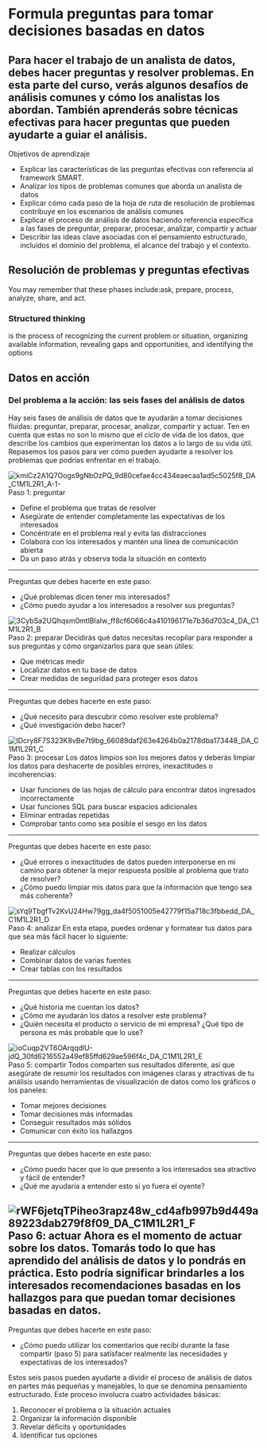 # Formula preguntas para tomar decisiones basadas en datos
Para hacer el trabajo de un analista de datos, debes hacer preguntas y resolver problemas. En esta parte del curso, verás algunos desafíos de análisis comunes y cómo los analistas los abordan. También aprenderás sobre técnicas efectivas para hacer preguntas que pueden ayudarte a guiar el análisis.
---
Objetivos de aprendizaje
- Explicar las características de las preguntas efectivas con referencia al framework SMART.
- Analizar los tipos de problemas comunes que aborda un analista de datos
- Explicar cómo cada paso de la hoja de ruta de resolución de problemas contribuye en los escenarios de análisis comunes
- Explicar el proceso de análisis de datos haciendo referencia específica a las fases de preguntar, preparar, procesar, analizar, compartir y actuar
- Describir las ideas clave asociadas con el pensamiento estructurado, incluidos el dominio del problema, el alcance del trabajo y el contexto.

## Resolución de problemas y preguntas efectivas
You may remember that these phases include:ask, prepare, process, analyze, share, and act.
### Structured thinking 
is the process of recognizing the current problem or situation, organizing available information, revealing gaps and opportunities, and identifying the options

## Datos en acción
### Del problema a la acción: las seis fases del análisis de datos
Hay seis fases de análisis de datos que te ayudarán a tomar decisiones fluidas: preguntar, preparar, procesar, analizar, compartir y actuar. Ten en cuenta que estas no son lo mismo que el ciclo de vida de los datos, que describe los cambios que experimentan los datos a lo largo de su vida útil. Repasemos los pasos para ver cómo pueden ayudarte a resolver los problemas que podrías enfrentar en el trabajo.

![kmiCz2A1Q7Oogs9gNbOzPQ_9d80cefae4cc434eaecaa1ad5c5025f8_DA_C1M1L2R1_A-1-](https://user-images.githubusercontent.com/72023291/185666485-19c0d10c-4bd1-4eda-95b8-501a56f6de33.png)
Paso 1: preguntar
- Define el problema que tratas de resolver
- Asegúrate de entender completamente las expectativas de los interesados
- Concéntrate en el problema real y evita las distracciones
- Colabora con los interesados y mantén una línea de comunicación abierta
- Da un paso atrás y observa toda la situación en contexto
---
Preguntas que debes hacerte en este paso:
- ¿Qué problemas dicen tener mis interesados?
- ¿Cómo puedo ayudar a los interesados a resolver sus preguntas?

![3CybSa2UQhqsm0mtlBIaIw_ff8cf6066c4a410196171e7b36d703c4_DA_C1M1L2R1_B](https://user-images.githubusercontent.com/72023291/185666638-feeb4776-844e-41a2-a812-ac8e3a26b4fc.png)
Paso 2: preparar 
Decidirás qué datos necesitas recopilar para responder a sus preguntas y cómo organizarlos para que sean útiles: 
- Que métricas medir
- Localizar datos en tu base de datos
- Crear medidas de seguridad para proteger esos datos
---
Preguntas que debes hacerte en este paso: 
- ¿Qué necesito para descubrir cómo resolver este problema?
- ¿Qué investigación debo hacer?

![lDcry8F7S323K8vBe7t9bg_66089daf263e4264b0a2178dba173448_DA_C1M1L2R1_C](https://user-images.githubusercontent.com/72023291/185666754-bd9c6fd7-691c-4bdb-9e79-16be4b44f942.png)
Paso 3: procesar
Los datos limpios son los mejores datos y deberás limpiar los datos para deshacerte de posibles errores, inexactitudes o incoherencias:
- Usar funciones de las hojas de cálculo para encontrar datos ingresados incorrectamente
- Usar funciones SQL para buscar espacios adicionales
- Eliminar entradas repetidas
- Comprobar tanto como sea posible el sesgo en los datos
---
Preguntas que debes hacerte en este paso: 
- ¿Qué errores o inexactitudes de datos pueden interponerse en mi camino para obtener la mejor respuesta posible al problema que trato de resolver?
- ¿Cómo puedo limpiar mis datos para que la información que tengo sea más coherente?

![sYq9TbgfTv2KvU24Hw79gg_da4f5051005e42779f15a718c3fbbedd_DA_C1M1L2R1_D](https://user-images.githubusercontent.com/72023291/185666886-27411f44-9d63-496c-8160-2791d78123c1.png)
Paso 4: analizar 
En esta etapa, puedes ordenar y formatear tus datos para que sea más fácil hacer lo siguiente: 
- Realizar cálculos
- Combinar datos de varias fuentes
- Crear tablas con los resultados
---
Preguntas que debes hacerte en este paso:
- ¿Qué historia me cuentan los datos?
- ¿Cómo me ayudarán los datos a resolver este problema?
- ¿Quién necesita el producto o servicio de mi empresa? ¿Qué tipo de persona es más probable que lo use?

![ioCuqp2VT6OArqqdlU-jdQ_30fd6216552a49ef85ffd629ae596f4c_DA_C1M1L2R1_E](https://user-images.githubusercontent.com/72023291/185666974-68211eb0-d708-4908-aade-e0c0a2084794.png)
Paso 5: compartir
Todos comparten sus resultados diferente, así que asegúrate de resumir los resultados con imágenes claras y atractivas de tu análisis usando herramientas de visualización de datos como los gráficos o los paneles: 
- Tomar mejores decisiones
- Tomar decisiones más informadas
- Conseguir resultados más sólidos
- Comunicar con éxito los hallazgos
---
Preguntas que debes hacerte en este paso:
- ¿Cómo puedo hacer que lo que presento a los interesados sea atractivo y fácil de entender?
- ¿Qué me ayudaría a entender esto si yo fuera el oyente?

![rWF6jetqTPiheo3rapz48w_cd4afb997b9d449a89223dab279f8f09_DA_C1M1L2R1_F](https://user-images.githubusercontent.com/72023291/185667069-1dcf2d23-49ba-4d9b-aeb4-037f5670ac03.png)
Paso 6: actuar
Ahora es el momento de actuar sobre los datos. Tomarás todo lo que has aprendido del análisis de datos y lo pondrás en práctica. Esto podría significar brindarles a los interesados recomendaciones basadas en los hallazgos para que puedan tomar decisiones basadas en datos.
---
Preguntas que debes hacerte en este paso:
- ¿Cómo puedo utilizar los comentarios que recibí durante la fase compartir (paso 5) para satisfacer realmente las necesidades y expectativas de los interesados?

Estos seis pasos pueden ayudarte a dividir el proceso de análisis de datos en partes más pequeñas y manejables, lo que se denomina pensamiento estructurado. Este proceso involucra cuatro actividades básicas:
1. Reconocer el problema o la situación actuales
2. Organizar la información disponible 
3. Revelar déficits y oportunidades
4. Identificar tus opciones
